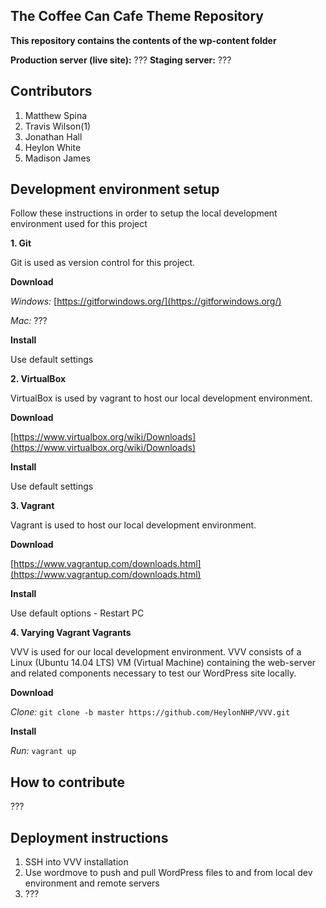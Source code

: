 ##  The Coffee Can Cafe Theme Repository
**This repository contains the contents of the wp-content folder**


**Production server (live site):** ???
**Staging server:** ???
## Contributors
 1. Matthew Spina
 2. Travis Wilson(1) 
 3.  Jonathan Hall
 4.  Heylon White
 5.  Madison James
## Development environment setup
Follow these instructions in order to setup the local development environment used for this project

**1. Git**

Git is used as version control for this project.

**Download**

*Windows:* [https://gitforwindows.org/](https://gitforwindows.org/)

*Mac:* ???

**Install**

Use default settings

**2. VirtualBox**

VirtualBox is used by vagrant to host our local development environment.

**Download**

[https://www.virtualbox.org/wiki/Downloads](https://www.virtualbox.org/wiki/Downloads)

**Install**

Use default settings

**3. Vagrant**

Vagrant is used to host our local development environment.

**Download**

[https://www.vagrantup.com/downloads.html](https://www.vagrantup.com/downloads.html)

**Install**

Use default options - Restart PC

**4. Varying Vagrant Vagrants**

VVV is used for our local development environment. VVV consists of a Linux (Ubuntu 14.04 LTS) VM (Virtual Machine) containing the web-server and related components necessary to test our WordPress site locally.

**Download**

*Clone:*  `git clone -b master https://github.com/HeylonNHP/VVV.git`

**Install**

*Run:* `vagrant up`

## How to contribute
???
## Deployment instructions
 1. SSH into VVV installation
 2. Use wordmove to push and pull WordPress files to and from local dev environment and remote servers
 3. ??? 

